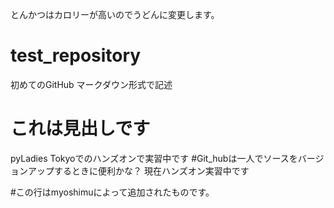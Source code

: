 とんかつはカロリーが高いのでうどんに変更します。
# test_repository
初めてのGitHub
マークダウン形式で記述
# これは見出しです
pyLadies Tokyoでのハンズオンで実習中です
#Git_hubは一人でソースをバージョンアップするときに便利かな？
現在ハンズオン実習中です

#この行はmyoshimuによって追加されたものです。
